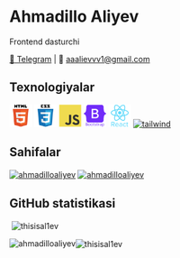 # Ahmadillo Aliyev

Frontend dasturchi

[💬 Telegram](https://t.me/thisisal1ev) | 📧 aaalievvv1@gmail.com


## Texnologiyalar

<p align="left">
  <a href="https://www.w3.org/html/" target="_blank" rel="noreferrer"><img src="https://raw.githubusercontent.com/devicons/devicon/master/icons/html5/html5-original-wordmark.svg" alt="html5" width="40" height="40"/></a>
  <a href="https://www.w3schools.com/css/" target="_blank" rel="noreferrer"><img src="https://raw.githubusercontent.com/devicons/devicon/master/icons/css3/css3-original-wordmark.svg" alt="css3" width="40" height="40"/></a>
  <a href="https://developer.mozilla.org/en-US/docs/Web/JavaScript" target="_blank" rel="noreferrer"><img src="https://raw.githubusercontent.com/devicons/devicon/master/icons/javascript/javascript-original.svg" alt="javascript" width="40" height="40"/></a>
  <a href="https://getbootstrap.com" target="_blank" rel="noreferrer"><img src="https://raw.githubusercontent.com/devicons/devicon/master/icons/bootstrap/bootstrap-plain-wordmark.svg" alt="bootstrap" width="40" height="40"/></a>
  <a href="https://reactjs.org/" target="_blank" rel="noreferrer"><img src="https://raw.githubusercontent.com/devicons/devicon/master/icons/react/react-original-wordmark.svg" alt="react" width="40" height="40"/></a>
  <a href="https://tailwindcss.com/" target="_blank" rel="noreferrer"><img src="https://www.vectorlogo.zone/logos/tailwindcss/tailwindcss-icon.svg" alt="tailwind" width="40" height="40"/></a>
</p>

## Sahifalar

<p align="left">
<a href="https://instagram.com/thisisal1ev?utm_source=qr&igshid=MzNlNGNkZWQ4Mg%3D%3D" target="_blank"><img align="center" src="https://raw.githubusercontent.com/rahuldkjain/github-profile-readme-generator/master/src/images/icons/Social/instagram.svg" alt="ahmadilloaliyev" height="30" width="40" /></a>
<a href="https://fb.com/muhammadjavohir" target="_blank"><img align="center" src="https://raw.githubusercontent.com/rahuldkjain/github-profile-readme-generator/master/src/images/icons/Social/facebook.svg" alt="ahmadilloaliyev" height="30" width="40" /></a>
</p>

## GitHub statistikasi
<p>&nbsp;<img align="center" src="https://github-readme-stats.vercel.app/api?username=thisisal1ev&show_icons=true&locale=en" alt="thisisal1ev" /></p>

<p><img align="left" src="https://github-readme-stats.vercel.app/api/top-langs?username=thisisal1ev&show_icons=true&locale=en&layout=compact" alt="ahmadilloaliyev" /></p>

<p><img align="center" src="https://github-readme-streak-stats.herokuapp.com/?user=thisisal1ev&" alt="thisisal1ev" /></p>
